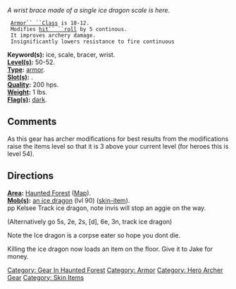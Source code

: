 *A wrist brace made of a single ice dragon scale is here.*

` `[`Armor`` ``Class`](Armor_Values.md "wikilink")` is 10-12.`  
` Modifies `[`hit`` ``roll`](Hit_Roll.md "wikilink")` by 5 continous.`  
` It improves archery damage.`  
` Insignificantly lowers resistance to fire continuous`

**Keyword(s):** ice, scale, bracer, wrist.  
**[Level(s)](Object_Level.md "wikilink"):** 50-52.  
**[Type](:Category:_Object_Types.md "wikilink"):**
[armor](:Category:_Armor.md "wikilink").  
**[Slot(s)](Object_Slots.md "wikilink"):** <worn on wrist>.  
**[Quality](Object_Quality.md "wikilink"):** 200 hps.  
**[Weight](Object_Weight.md "wikilink"):** 1 lbs.  
**[Flag(s)](:Category:_Object_Flags.md "wikilink"):**
[dark](Dark_Flag.md "wikilink").  

## Comments

As this gear has archer modifications for best results from the
modifications raise the items level so that it is 3 above your current
level (for heroes this is level 54).

## Directions

**[Area](:Category:_Areas.md "wikilink"):** [Haunted
Forest](:Category:_Haunted_Forest.md "wikilink")
([Map](Haunted_Forest_Map.md "wikilink")).  
**[Mob(s)](:Category:_Mobs.md "wikilink"):** [an ice
dragon](Ice_Dragon.md "wikilink") (lvl 90)
([skin-item](:Category:_Skin_Items.md "wikilink")).  
pp Kelsee Track ice dragon, note invis will stop an aggie on the way.

(Alternatively go 5s, 2e, 2s, \[d\], 6e, 3n, track ice dragon)

Note the Ice dragon is a corpse eater so hope you dont die.

Killing the ice dragon now loads an item on the floor. Give it to Jake
for money.

[Category: Gear In Haunted
Forest](Category:_Gear_In_Haunted_Forest "wikilink") [Category:
Armor](Category:_Armor "wikilink") [Category: Hero Archer
Gear](Category:_Hero_Archer_Gear "wikilink") [Category: Skin
Items](Category:_Skin_Items "wikilink")
